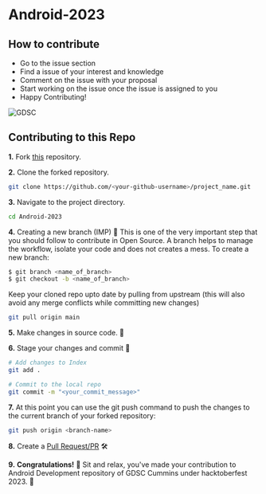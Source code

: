 # Android-2023
## How to contribute
* Go to the issue section
* Find a issue of your interest and knowledge
* Comment on the issue with your proposal
* Start working on the issue once the issue is assigned to you
* Happy Contributing!


![GDSC](https://user-images.githubusercontent.com/56436897/193326497-f15493fe-c12e-455f-b86c-28fcf539e7a7.png)


## Contributing to this Repo

**1.** Fork [this](https://github.com/Google-Developer-Student-Club-CCOEW/Android-2023/fork) repository.

**2.** Clone the forked repository.

```bash
git clone https://github.com/<your-github-username>/project_name.git
```

**3.** Navigate to the project directory.

```bash
cd Android-2023
```

**4.** Creating a new branch (IMP) 🌱
This is one of the very important step that you should follow to contribute in Open Source. A branch helps to manage the workflow, isolate your code and does not creates a mess. To create a new branch:

```bash
$ git branch <name_of_branch>
$ git checkout -b <name_of_branch>
```

Keep your cloned repo upto date by pulling from upstream (this will also avoid any merge conflicts while committing new changes)

```bash
git pull origin main
```

**5.** Make changes in source code. 🚀

**6.** Stage your changes and commit 📝

```bash
# Add changes to Index
git add .

# Commit to the local repo
git commit -m "<your_commit_message>"
```

**7.** At this point you can use the git push command to push the changes to the current branch of your forked repository:

```bash
git push origin <branch-name>
```

**8.** Create a [Pull Request/PR](https://docs.github.com/en/pull-requests/collaborating-with-pull-requests/proposing-changes-to-your-work-with-pull-requests/creating-a-pull-request) 🛠️ 

**9.** **Congratulations!**  🎉 Sit and relax, you've made your contribution to Android Development repository of GDSC Cummins under hacktoberfest 2023.  🌟
